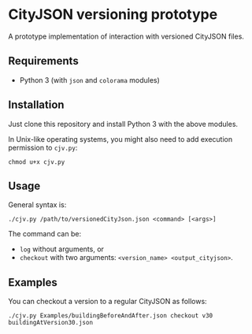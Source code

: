 # CityJSON versioning prototype

A prototype implementation of interaction with versioned CityJSON files.

## Requirements

- Python 3 (with ``json`` and ``colorama`` modules)

## Installation

Just clone this repository and install Python 3 with the above modules.

In Unix-like operating systems, you might also need to add execution permission to ``cjv.py``:

```
chmod u+x cjv.py
```

## Usage

General syntax is:

```
./cjv.py /path/to/versionedCityJson.json <command> [<args>]
```

The command can be:
- ``log`` without arguments, or
- ``checkout`` with two arguments: ``<version_name> <output_cityjson>``.

## Examples

You can checkout a version to a regular CityJSON as follows:

```
./cjv.py Examples/buildingBeforeAndAfter.json checkout v30 buildingAtVersion30.json
```